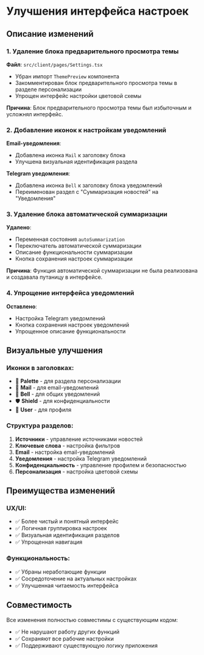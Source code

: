 # Улучшения интерфейса настроек

## Описание изменений

### 1. Удаление блока предварительного просмотра темы

**Файл**: `src/client/pages/Settings.tsx`
- Убран импорт `ThemePreview` компонента
- Закомментирован блок предварительного просмотра темы в разделе персонализации
- Упрощен интерфейс настройки цветовой схемы

**Причина**: Блок предварительного просмотра темы был избыточным и усложнял интерфейс.

### 2. Добавление иконок к настройкам уведомлений

**Email-уведомления**:
- Добавлена иконка `Mail` к заголовку блока
- Улучшена визуальная идентификация раздела

**Telegram уведомления**:
- Добавлена иконка `Bell` к заголовку блока уведомлений
- Переименован раздел с "Суммаризация новостей" на "Уведомления"

### 3. Удаление блока автоматической суммаризации

**Удалено**:
- Переменная состояния `autoSummarization`
- Переключатель автоматической суммаризации
- Описание функциональности суммаризации
- Кнопка сохранения настроек суммаризации

**Причина**: Функция автоматической суммаризации не была реализована и создавала путаницу в интерфейсе.

### 4. Упрощение интерфейса уведомлений

**Оставлено**:
- Настройка Telegram уведомлений
- Кнопка сохранения настроек уведомлений
- Упрощенное описание функциональности

## Визуальные улучшения

### Иконки в заголовках:
- 🎨 **Palette** - для раздела персонализации
- 📧 **Mail** - для email-уведомлений  
- 🔔 **Bell** - для общих уведомлений
- 🛡️ **Shield** - для конфиденциальности
- 👤 **User** - для профиля

### Структура разделов:
1. **Источники** - управление источниками новостей
2. **Ключевые слова** - настройка фильтров
3. **Email** - настройка email-уведомлений
4. **Уведомления** - настройка Telegram уведомлений
5. **Конфиденциальность** - управление профилем и безопасностью
6. **Персонализация** - настройка цветовой схемы

## Преимущества изменений

### UX/UI:
- ✅ Более чистый и понятный интерфейс
- ✅ Логичная группировка настроек
- ✅ Визуальная идентификация разделов
- ✅ Упрощенная навигация

### Функциональность:
- ✅ Убраны неработающие функции
- ✅ Сосредоточение на актуальных настройках
- ✅ Улучшенная читаемость интерфейса

## Совместимость

Все изменения полностью совместимы с существующим кодом:
- ✅ Не нарушают работу других функций
- ✅ Сохраняют все рабочие настройки
- ✅ Поддерживают существующую логику приложения

